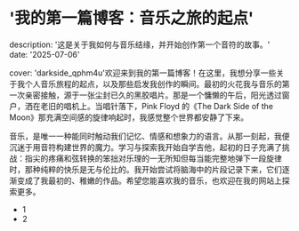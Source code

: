 # '我的第一篇博客：音乐之旅的起点'

description: '这是关于我如何与音乐结缘，并开始创作第一个音符的故事。'
date: '2025-07-06'

cover: 'darkside_qphm4u'欢迎来到我的第一篇博客！在这里，我想分享一些关于我个人音乐旅程的起点，以及那些启发我创作的瞬间。最初的火花我与音乐的第一次亲密接触，源于一张尘封已久的黑胶唱片。那是一个慵懒的午后，阳光透过窗户，洒在老旧的唱机上。当唱针落下，Pink Floyd 的《The Dark Side of the Moon》那充满空间感的旋律响起时，我感觉整个世界都安静了下来。

音乐，是唯一一种能同时触动我们记忆、情感和想象力的语言。从那一刻起，我便沉迷于用音符构建世界的魔力。学习与探索我开始自学吉他，起初的日子充满了挑战：指尖的疼痛和弦转换的笨拙对乐理的一无所知但每当能完整地弹下一段旋律时，那种纯粹的快乐是无与伦比的。我开始尝试将脑海中的片段记录下来，它们逐渐变成了我最初的、稚嫩的作品。希望您能喜欢我的音乐，也欢迎在我的网站上探索更多。

- 1
- 2